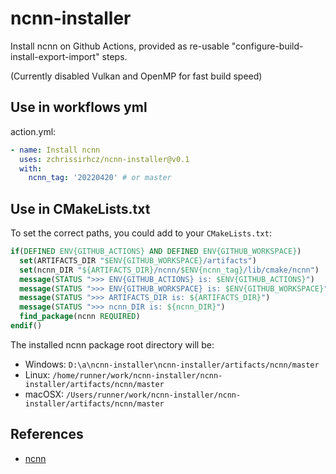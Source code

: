 # ncnn-installer

Install ncnn on Github Actions, provided as re-usable "configure-build-install-export-import" steps.

(Currently disabled Vulkan and OpenMP for fast build speed)

## Use in workflows yml
action.yml:
```yml
- name: Install ncnn
  uses: zchrissirhcz/ncnn-installer@v0.1
  with:
    ncnn_tag: '20220420' # or master
```

## Use in CMakeLists.txt
To set the correct paths, you could add to your `CMakeLists.txt`:
```cmake
if(DEFINED ENV{GITHUB_ACTIONS} AND DEFINED ENV{GITHUB_WORKSPACE})
  set(ARTIFACTS_DIR "$ENV{GITHUB_WORKSPACE}/artifacts")
  set(ncnn_DIR "${ARTIFACTS_DIR}/ncnn/$ENV{ncnn_tag}/lib/cmake/ncnn")
  message(STATUS ">>> ENV{GITHUB_ACTIONS} is: $ENV{GITHUB_ACTIONS}")
  message(STATUS ">>> ENV{GITHUB_WORKSPACE} is: $ENV{GITHUB_WORKSPACE}")
  message(STATUS ">>> ARTIFACTS_DIR is: ${ARTIFACTS_DIR}")
  message(STATUS ">>> ncnn_DIR is: ${ncnn_DIR}")
  find_package(ncnn REQUIRED)
endif()
```

The installed ncnn package root directory will be:
- Windows: `D:\a\ncnn-installer\ncnn-installer/artifacts/ncnn/master`
- Linux: `/home/runner/work/ncnn-installer/ncnn-installer/artifacts/ncnn/master`
- macOSX: `/Users/runner/work/ncnn-installer/ncnn-installer/artifacts/ncnn/master`

## References
- [ncnn](https://github.com/tencent/ncnn)